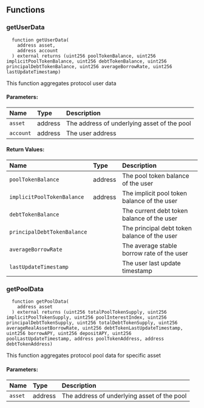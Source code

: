 


## Functions
### getUserData
```solidity
  function getUserData(
    address asset,
    address account
  ) external returns (uint256 poolTokenBalance, uint256 implicitPoolTokenBalance, uint256 debtTokenBalance, uint256 principalDebtTokenBalance, uint256 averageBorrowRate, uint256 lastUpdateTimestamp)
```
This function aggregates protocol user data






#### Parameters:
| Name | Type | Description                                                          |
| :--- | :--- | :------------------------------------------------------------------- |
|`asset` | address | The address of underlying asset of the pool
|`account` | address | The user address

#### Return Values:
| Name                           | Type          | Description                                                                  |
| :----------------------------- | :------------ | :--------------------------------------------------------------------------- |
|`poolTokenBalance`| address | The pool token balance of the user
|`implicitPoolTokenBalance`| address | The implicit pool token balance of the user
|`debtTokenBalance`|  | The current debt token balance of the user
|`principalDebtTokenBalance`|  | The principal debt token balance of the user
|`averageBorrowRate`|  | The average stable borrow rate of the user
|`lastUpdateTimestamp`|  | The user last update timestamp
### getPoolData
```solidity
  function getPoolData(
    address asset
  ) external returns (uint256 totalPoolTokenSupply, uint256 implicitPoolTokenSupply, uint256 poolInterestIndex, uint256 principalDebtTokenSupply, uint256 totalDebtTokenSupply, uint256 averageRealAssetBorrowRate, uint256 debtTokenLastUpdateTimestamp, uint256 borrowAPY, uint256 depositAPY, uint256 poolLastUpdateTimestamp, address poolTokenAddress, address debtTokenAddress)
```
This function aggregates protocol pool data for specific asset






#### Parameters:
| Name | Type | Description                                                          |
| :--- | :--- | :------------------------------------------------------------------- |
|`asset` | address | The address of underlying asset of the pool


